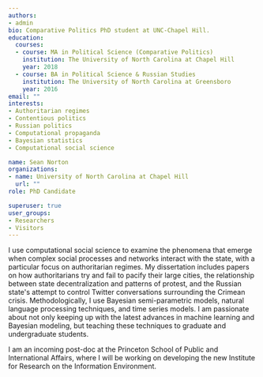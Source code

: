 ```yaml
---
authors:
- admin
bio: Comparative Politics PhD student at UNC-Chapel Hill. 
education:
  courses:
  - course: MA in Political Science (Comparative Politics)
    institution: The University of North Carolina at Chapel Hill
    year: 2018
  - course: BA in Political Science & Russian Studies
    institution: The University of North Carolina at Greensboro
    year: 2016
email: ""
interests:
- Authoritarian regimes
- Contentious politics
- Russian politics
- Computational propaganda
- Bayesian statistics
- Computational social science

name: Sean Norton
organizations:
- name: University of North Carolina at Chapel Hill
  url: ""
role: PhD Candidate

superuser: true
user_groups:
- Researchers
- Visitors
---
```


I use computational social science to examine the phenomena that emerge when complex social processes and networks interact with the state, with a particular focus on authoritarian regimes. My dissertation includes papers on how authoritarians try and fail to pacify their large cities, the relationship between state decentralization and patterns of protest, and the Russian state's attempt to control Twitter conversations surrounding the Crimean crisis. Methodologically, I use Bayesian semi-parametric models, natural language processing techniques, and time series models. I am passionate about not only keeping up with the latest advances in machine learning and Bayesian modeling, but teaching these techniques to graduate and undergraduate students. 

I am an incoming post-doc at the Princeton School of Public and International Affairs, where I will be working on developing the new Institute for Research on the Information Environment. 



